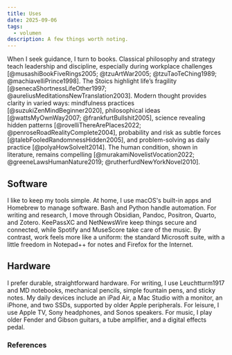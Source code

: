 ```yaml
---
title: Uses
date: 2025-09-06
tags:
  - volumen
description: A few things worth noting.
---
```


When I seek guidance, I turn to books. Classical philosophy and strategy teach leadership and discipline, especially during workplace challenges [@musashiBookFiveRings2005; @tzuArtWar2005; @tzuTaoTeChing1989; @machiavelliPrince1998]. The Stoics highlight life’s fragility [@senecaShortnessLifeOther1997; @aureliusMeditationsNewTranslation2003]. Modern thought provides clarity in varied ways: mindfulness practices [@suzukiZenMindBeginner2020], philosophical ideas [@wattsMyOwnWay2007; @frankfurtBullshit2005], science revealing hidden patterns [@rovelliThereArePlaces2022; @penroseRoadRealityComplete2004], probability and risk as subtle forces [@talebFooledRandomnessHidden2005], and problem-solving as daily practice [@polyaHowSolveIt2014]. The human condition, shown in literature, remains compelling [@murakamiNovelistVocation2022; @greeneLawsHumanNature2019; @rutherfurdNewYorkNovel2010].

## Software

I like to keep my tools simple. At home, I use macOS's built-in apps and Homebrew to manage software. Bash and Python handle automation. For writing and research, I move through Obsidian, Pandoc, Positron, Quarto, and Zotero. KeePassXC and NetNewsWire keep things secure and connected, while Spotify and MuseScore take care of the music. By contrast, work feels more like a uniform: the standard Microsoft suite, with a little freedom in Notepad++ for notes and Firefox for the Internet.

## Hardware

I prefer durable, straightforward hardware. For writing, I use Leuchtturm1917 and MD notebooks, mechanical pencils, simple fountain pens, and sticky notes. My daily devices include an iPad Air, a Mac Studio with a monitor, an iPhone, and two SSDs, supported by older Apple peripherals. For leisure, I use Apple TV, Sony headphones, and Sonos speakers. For music, I play older Fender and Gibson guitars, a tube amplifier, and a digital effects pedal.

### References